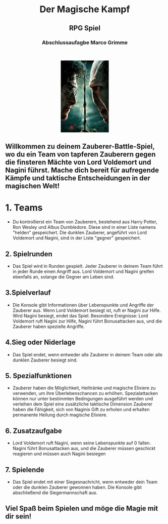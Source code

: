 <h1 align="center">Der Magische Kampf</h1>
<h2 align="center"> RPG Spiel</h2>
<h3 align="center"> Abschlussaufagbe Marco Grimme</h3>
<br>

<p align="center">
  <img src="img/d6229617c8b0288b08375e26cc669603.png"width="30%">
</p>


## Willkommen zu deinem Zauberer-Battle-Spiel, wo du ein Team von tapferen Zauberern gegen die finsteren Mächte von Lord Voldemort und Nagini führst. Mache dich bereit für aufregende Kämpfe und taktische Entscheidungen in der magischen Welt!

# 1. Teams

* Du kontrollierst ein Team von Zauberern, bestehend aus Harry Potter, Ron Wesley und Albus Dumbledore. Diese sind in einer Liste namens "helden" gespeichert. Die dunklen Zauberer, angeführt von Lord Voldemort und Nagini, sind in der Liste "gegner" gespeichert.

## 2. Spielrunden

* Das Spiel wird in Runden gespielt. Jeder Zauberer in deinem Team führt in jeder Runde einen Angriff aus. Lord Voldemort und Nagini greifen ebenfalls an, solange die Gegner am Leben sind.


## 3.Spielverlauf
* Die Konsole gibt Informationen über Lebenspunkte und Angriffe der Zauberer aus. Wenn Lord Voldemort besiegt ist, ruft er Nagini zur Hilfe. Wird Nagini besiegt, endet das Spiel. Besondere Ereignisse: Lord Voldemort ruft Nagini zur Hilfe, Nagini führt Bonusattacken aus, und die Zauberer haben spezielle Angriffe.


## 4.Sieg oder Niderlage
* Das Spiel endet, wenn entweder alle Zauberer in deinem Team oder alle dunklen Zauberer besiegt sind.


## 5. Spezialfunktionen

* Zauberer haben die Möglichkeit, Heiltränke und magische Elixiere zu verwenden, um ihre Überlebenschancen zu erhöhen.
Spezialattacken können nur unter bestimmten Bedingungen ausgeführt werden und verleihen dem Spiel eine zusätzliche taktische Dimension
Zauberer haben die Fähigkeit, sich von Naginis Gift zu erholen und erhalten permanente Heilung durch magische Elixiere.


## 6. Zusatzaufgabe

* Lord Voldemort ruft Nagini, wenn seine Lebenspunkte auf 0 fallen. Nagini führt Bonusattacken aus, und die Zauberer müssen geschickt reagieren
und müssen auch Nagini besiegen
## 7. Spielende
* Das Spiel endet mit einer Siegesnachricht, wenn entweder dein Team oder die dunklen Zauberer gewonnen haben.
Die Konsole gibt abschließend die Siegermannschaft aus.

## Viel Spaß beim Spielen und möge die Magie mit dir sein!